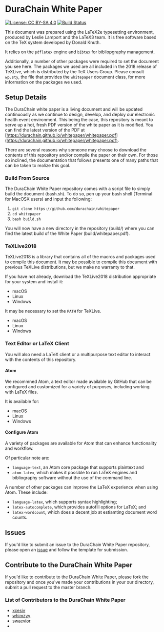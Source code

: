 # DuraChain White Paper

[![License: CC BY-SA 4.0](https://img.shields.io/badge/License-CC%20BY--SA%204.0-lightgrey.svg)](https://creativecommons.org/licenses/by-sa/4.0/)
[![Build Status](https://travis-ci.com/durachain/whitepaper.svg?branch=master)](https://travis-ci.com/durachain/whitepaper)

This document was prepared using the LaTeX2e typesetting environment, produced by Leslie Lamport and the LaTeX3 team. It is free software based on the TeX system developed by Donald Knuth.

It relies on the `pdflatex` engine and `bibtex` for bibliopgraphy management.

Additionally, a number of other packages were required to set the document you see here. The packages we used are all included in the 2018 release of TeXLive, which is distributed by the TeX Users Group. Please consult `wp.sty`, the file that provides the `whitepaper` document class, for more information on the packages we used.

## Setup Details
The DuraChain white paper is a living document and will be updated continuously as we continue to design, develop, and deploy our electronic health event environment. This being the case, this repository is meant to serve up a hot, fresh PDF version of the white paper as it is modified. You can find the latest version of the PDF at [https://durachain.github.io/whitepaper/whitepaper.pdf](https://durachain.github.io/whitepaper/whitepaper.pdf).

There are several reasons why someone may choose to download the contents of this repository and/or compile the paper on their own. For those so inclined, the documentation that follows presents one of many paths that can be taken to realize this goal.

### Build From Source
The DuraChain White Paper repository comes with a script file to simply build the document (bash.sh). To do so, pen up your bash shell (Terminal for MacOSX users) and input the following:

1. `git clone https://github.com/durachain/whitepaper`
1. `cd whitepaper`
1. `bash build.sh`

You will now have a new directory in the repository (build/) where you can find the latest build of the White Paper (build/whitepaper.pdf).

### TeXLive2018
TeXLive2018 is a library that contains all of the macros and packages used to compile this document. It may be possible to compile this document with previous TeXLive distributions, but we make no warranty to that.

If you have not already, download the TeXLive2018 distribution appropriate for your system and install it:
- macOS
- Linux
- Windows

It may be necessary to set the `PATH` for TeXLive.
- macOS
- Linux
- Windows

### Text Editor or LaTeX Client
You will also need a LaTeX client or a multipurpose text editor to interact with the contents of this repository.

#### Atom
We recommned Atom, a text editor made available by GitHub that can be configured and customized for a variety of purposes, including working with LaTeX files.

It is available for:
- macOS
- Linux
- Windows

#### Configure Atom
A variety of packages are available for Atom that can enhance functionality and workflow.

Of particular note are:
- `language-text`, an Atom core package that supports plaintext and
- `atom-latex`, which makes it possible to run LaTeX engines and bibliography software without the use of the command line.

A number of other packages can improve the LaTeX experience when using Atom. These include:
- `language-latex`, which supports syntax highlighting;
- `latex-autocomplete`, which provides autofill options for LaTeX; and
- `latex-wordcount`, which does a decent job at estiamting document word counts.

## Issues
If you'd like to submit an issue to the DuraChain White Paper repository, please open an [issue](https://github.com/durachain/whitepaper/issues) and follow the template for submission.

## Contribute to the DuraChain White Paper
If you'd like to contribute to the DuraChain White Paper, please fork the repository and once you've made your contributions in your our directory, submit a pull request to the master branch.

### List of Contributors to the DuraChain White Paper
- [xcesiv](https://github.com/xcesiv)
- [whimzyy](https://github.com/whimzyy)
- [swaevior](https://github.com/swaevior)
-
